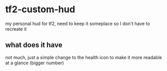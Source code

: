# tf2-custom-hud
my personal hud for tf2, need to keep it someplace so I don't have to recreate it

## what does it have
not much, just a simple change to the health icon to make it more readable at a glance (bigger number)
